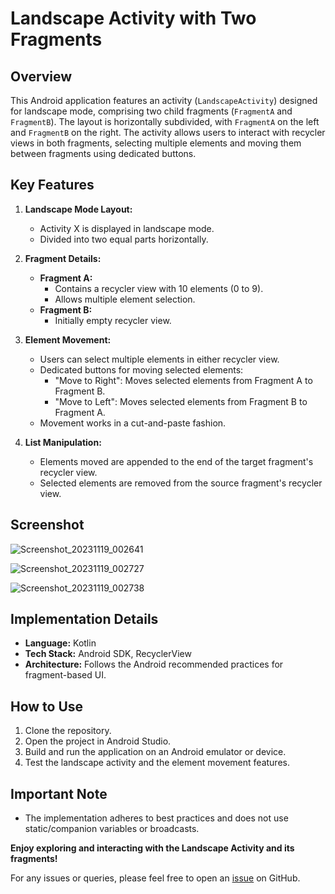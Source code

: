 # Landscape Activity with Two Fragments

## Overview

This Android application features an activity (`LandscapeActivity`) designed for landscape mode, comprising two child fragments (`FragmentA` and `FragmentB`). The layout is horizontally subdivided, with `FragmentA` on the left and `FragmentB` on the right. The activity allows users to interact with recycler views in both fragments, selecting multiple elements and moving them between fragments using dedicated buttons.

## Key Features

1. **Landscape Mode Layout:**
   - Activity X is displayed in landscape mode.
   - Divided into two equal parts horizontally.

2. **Fragment Details:**
   - **Fragment A:**
     - Contains a recycler view with 10 elements (0 to 9).
     - Allows multiple element selection.
   - **Fragment B:**
     - Initially empty recycler view.

3. **Element Movement:**
   - Users can select multiple elements in either recycler view.
   - Dedicated buttons for moving selected elements:
     - "Move to Right": Moves selected elements from Fragment A to Fragment B.
     - "Move to Left": Moves selected elements from Fragment B to Fragment A.
   - Movement works in a cut-and-paste fashion.

4. **List Manipulation:**
   - Elements moved are appended to the end of the target fragment's recycler view.
   - Selected elements are removed from the source fragment's recycler view.

## Screenshot
![Screenshot_20231119_002641](https://github.com/ravinada/MIAssigment/assets/49580276/8b48cc5e-46db-4b76-8647-eb5b84fe98aa)

![Screenshot_20231119_002727](https://github.com/ravinada/MIAssigment/assets/49580276/8d8052ab-3f07-49ae-b887-85b5ca5eb5a3)

![Screenshot_20231119_002738](https://github.com/ravinada/MIAssigment/assets/49580276/64ef66c8-77f5-457e-84cf-de432ee46c32)

## Implementation Details

- **Language:** Kotlin
- **Tech Stack:** Android SDK, RecyclerView
- **Architecture:** Follows the Android recommended practices for fragment-based UI.

## How to Use

1. Clone the repository.
2. Open the project in Android Studio.
3. Build and run the application on an Android emulator or device.
4. Test the landscape activity and the element movement features.

## Important Note

- The implementation adheres to best practices and does not use static/companion variables or broadcasts.

**Enjoy exploring and interacting with the Landscape Activity and its fragments!**

For any issues or queries, please feel free to open an [issue](https://github.com/yourusername/your-repository/issues) on GitHub.
